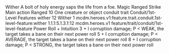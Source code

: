 <ability>
  <name>Wither</name>
  <flavor>A bolt of holy energy saps the life from a foe.</flavor>
  <keywords>
    <keyword>Magic</keyword>
    <keyword>Ranged</keyword>
    <keyword>Strike</keyword>
  </keywords>
  <type>Main action</type>
  <distance>Ranged 10</distance>
  <target>One creature or object</target>
  <metadata>
    <class>conduit</class>
    <feature_type>trait</feature_type>
    <file_dpath>Conduit/1st-Level Features</file_dpath>
    <item_id>wither</item_id>
    <item_index>12</item_index>
    <item_name>Wither</item_name>
    <level>1</level>
    <scc>mcdm.heroes.v1:feature.trait.conduit.1st-level-feature:wither</scc>
    <scdc>1.1.1:5.1.3.1:12</scdc>
    <source>mcdm.heroes.v1</source>
    <type>feature/trait/conduit/1st-level-feature</type>
  </metadata>
  <effects>
    <effect type="roll">
      <roll>Power Roll + Intuition</roll>
      <t1>3 + I corruption damage; P &lt; WEAK, the target takes a bane on their next power roll</t1>
      <t2>5 + I corruption damage; P &lt; AVERAGE, the target takes a bane on their next power roll</t2>
      <t3>8 + I corruption damage; P &lt; STRONG, the target takes a bane on their next power roll</t3>
    </effect>
  </effects>
</ability>
